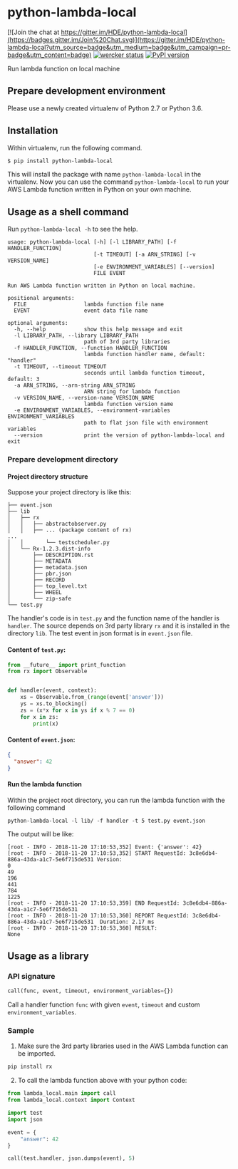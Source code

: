# python-lambda-local

[![Join the chat at https://gitter.im/HDE/python-lambda-local](https://badges.gitter.im/Join%20Chat.svg)](https://gitter.im/HDE/python-lambda-local?utm_source=badge&utm_medium=badge&utm_campaign=pr-badge&utm_content=badge)
[![wercker status](https://app.wercker.com/status/04f5bc5b7de3d5c6f13eb5b871035226/s "wercker status")](https://app.wercker.com/project/bykey/04f5bc5b7de3d5c6f13eb5b871035226)
[![PyPI version](https://badge.fury.io/py/python-lambda-local.svg)](https://badge.fury.io/py/python-lambda-local)

Run lambda function on local machine

## Prepare development environment

Please use a newly created virtualenv of Python 2.7 or Python 3.6.

## Installation

Within virtualenv, run the following command.

``` bash
$ pip install python-lambda-local
```

This will install the package with name `python-lambda-local` in the virtualenv.
Now you can use the command `python-lambda-local` to run your AWS Lambda function written in Python on your own machine.

## Usage as a shell command

Run `python-lambda-local -h` to see the help.

```
usage: python-lambda-local [-h] [-l LIBRARY_PATH] [-f HANDLER_FUNCTION]
                           [-t TIMEOUT] [-a ARN_STRING] [-v VERSION_NAME]
                           [-e ENVIRONMENT_VARIABLES] [--version]
                           FILE EVENT

Run AWS Lambda function written in Python on local machine.

positional arguments:
  FILE                  lambda function file name
  EVENT                 event data file name

optional arguments:
  -h, --help            show this help message and exit
  -l LIBRARY_PATH, --library LIBRARY_PATH
                        path of 3rd party libraries
  -f HANDLER_FUNCTION, --function HANDLER_FUNCTION
                        lambda function handler name, default: "handler"
  -t TIMEOUT, --timeout TIMEOUT
                        seconds until lambda function timeout, default: 3
  -a ARN_STRING, --arn-string ARN_STRING
                        ARN string for lambda function
  -v VERSION_NAME, --version-name VERSION_NAME
                        lambda function version name
  -e ENVIRONMENT_VARIABLES, --environment-variables ENVIRONMENT_VARIABLES
                        path to flat json file with environment variables
  --version             print the version of python-lambda-local and exit
```

### Prepare development directory

#### Project directory structure

Suppose your project directory is like this:

```
├── event.json
├── lib
│   ├── rx
│   │   ├── abstractobserver.py
│   │   ├── ... (package content of rx)
...
│   │       └── testscheduler.py
│   └── Rx-1.2.3.dist-info
│       ├── DESCRIPTION.rst
│       ├── METADATA
│       ├── metadata.json
│       ├── pbr.json
│       ├── RECORD
│       ├── top_level.txt
│       ├── WHEEL
│       └── zip-safe
└── test.py
```

The handler's code is in `test.py` and the function name of the handler is `handler`.
The source depends on 3rd party library `rx` and it is installed in the directory `lib`.
The test event in json format is in `event.json` file.

#### Content of `test.py`:

``` python
from __future__ import print_function
from rx import Observable


def handler(event, context):
    xs = Observable.from_(range(event['answer']))
    ys = xs.to_blocking()
    zs = (x*x for x in ys if x % 7 == 0)
    for x in zs:
        print(x)
```

#### Content of `event.json`:

``` json
{
  "answer": 42
}
```

#### Run the lambda function

Within the project root directory, you can run the lambda function with the following command

```
python-lambda-local -l lib/ -f handler -t 5 test.py event.json
```

The output will be like:

```
[root - INFO - 2018-11-20 17:10:53,352] Event: {'answer': 42}
[root - INFO - 2018-11-20 17:10:53,352] START RequestId: 3c8e6db4-886a-43da-a1c7-5e6f715de531 Version: 
0
49
196
441
784
1225
[root - INFO - 2018-11-20 17:10:53,359] END RequestId: 3c8e6db4-886a-43da-a1c7-5e6f715de531
[root - INFO - 2018-11-20 17:10:53,360] REPORT RequestId: 3c8e6db4-886a-43da-a1c7-5e6f715de531	Duration: 2.17 ms
[root - INFO - 2018-11-20 17:10:53,360] RESULT:
None
```

## Usage as a library

### API signature

``` python
call(func, event, timeout, environment_variables={})
```

Call a handler function `func` with given `event`, `timeout` and custom `environment_variables`.

### Sample

1. Make sure the 3rd party libraries used in the AWS Lambda function can be imported.

``` bash
pip install rx
```

2. To call the lambda function above with your python code:

``` python
from lambda_local.main import call
from lambda_local.context import Context

import test
import json

event = {
    "answer": 42
}

call(test.handler, json.dumps(event), 5)
```
